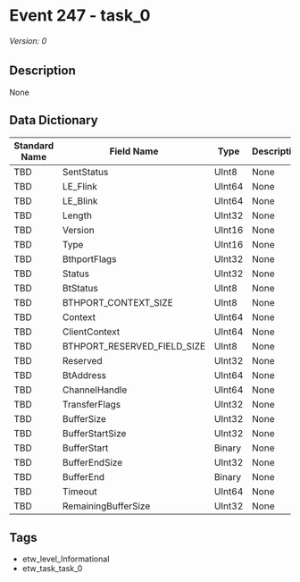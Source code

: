 # Event 247 - task_0
###### Version: 0

## Description
None

## Data Dictionary
|Standard Name|Field Name|Type|Description|Sample Value|
|---|---|---|---|---|
|TBD|SentStatus|UInt8|None|`None`|
|TBD|LE_Flink|UInt64|None|`None`|
|TBD|LE_Blink|UInt64|None|`None`|
|TBD|Length|UInt32|None|`None`|
|TBD|Version|UInt16|None|`None`|
|TBD|Type|UInt16|None|`None`|
|TBD|BthportFlags|UInt32|None|`None`|
|TBD|Status|UInt32|None|`None`|
|TBD|BtStatus|UInt8|None|`None`|
|TBD|BTHPORT_CONTEXT_SIZE|UInt8|None|`None`|
|TBD|Context|UInt64|None|`None`|
|TBD|ClientContext|UInt64|None|`None`|
|TBD|BTHPORT_RESERVED_FIELD_SIZE|UInt8|None|`None`|
|TBD|Reserved|UInt32|None|`None`|
|TBD|BtAddress|UInt64|None|`None`|
|TBD|ChannelHandle|UInt64|None|`None`|
|TBD|TransferFlags|UInt32|None|`None`|
|TBD|BufferSize|UInt32|None|`None`|
|TBD|BufferStartSize|UInt32|None|`None`|
|TBD|BufferStart|Binary|None|`None`|
|TBD|BufferEndSize|UInt32|None|`None`|
|TBD|BufferEnd|Binary|None|`None`|
|TBD|Timeout|UInt64|None|`None`|
|TBD|RemainingBufferSize|UInt32|None|`None`|

## Tags
* etw_level_Informational
* etw_task_task_0